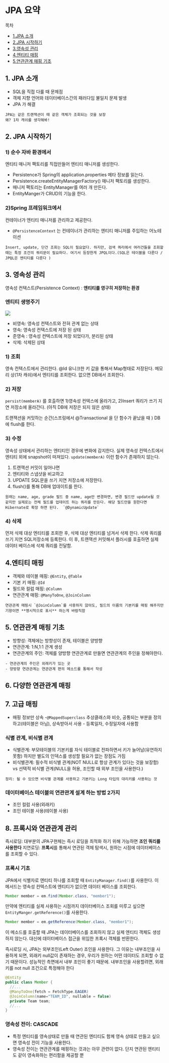 # JPA 요약

목차
- [1.JPA 소개]()
- [2.JPA 시작하기]()
- [3.영속성 관리]()
- [4.엔티티 매핑]()
- [5.연관관계 매핑 기초]()



## 1. JPA 소개 
- SQL을 직접 다룰 때 문제점
- 객체 지향 언어와 데이터베이스간의 패러다임 불일치 문제 발생
- JPA 가 해결



```
JPA는 같은 트랜잭션이 때 같은 객체가 조회되는 것을 보장
왜? 1차 캐쉬를 생각해봐!
```




## 2. JPA 시작하기

### 1) 순수 자바 환경에서

엔티티 매니저 팩토리를 직접만들어 엔티티 매니저를 생성한다.

- Persistence가 Spring의 application.properties 메타 정보를 읽는다. 
- Persistence.createEntityManagerFactory() 매니저 팩토리를 생성한다. 
- 매니저 팩토리는 EntityManager를 여러 개 만든다. 
- EntityManger가 CRUD의 기능을 한다. 

### 2)Spring 프레임워크에서

컨테이너가 엔티티 매니저를 관리하고 제공한다. 

* `@PersistenceContext`  는 컨테이너가 관리하는 엔티티 매니저를 주입하는 어노테이션

```
Insert, update, 단건 조회는 SQL이 필요없다. 하지만, 검색 쿼리에서 여러건들을 조회할 때는 특정 조건의 쿼리문이 필요하다. 여기서 등장한게 JPQL이다.(SQL은 테이블을 다룬다 / JPQL은 엔티티를 다룬다 )
```




## 3. 영속성 관리 

영속성 컨텍스트(Persistence Context) : **엔티티를 영구히 저장하는 환경**

### 엔티티 생명주기

![](https://www.objectdb.com/files/images/manual/jpa-states.png)

- 비영속: 영속성 컨텍스트와 전혀 관계 없는 상태
- 영속: 영속성 컨텍스트에 저장 된 상태
- 준영속 : 영속성 컨텍스트에 저장 되었다가, 분리된 상태
- 삭제: 삭제된 상태



### 1) 조회 

영속 컨텍스트에서 관리한다. @Id 유니크한 키 값을 통해서 Map형태로 저장된다. 메모리 상(1차 캐쉬)에서 엔티티를 조회한다. 없으면 DB에서 조회한다. 

### 2) 저장 

`persist(memberA)` 를 호출하면 1)영속성 컨텍스에 올라가고,  2)Insert 쿼리가 쓰기 지연 저장소에 올라간다. (아직 DB에 저장은 되지 않은 상태) 

트랜잭션을 커밋하는 순간(스프링에서 @Transactional 을 단 함수가 끝났을 때 )  DB에 flush를 한다. 

### 3) 수정

영속성 상태에서 관리하는 엔티티인 경우에 변화에 감지한다. 실제 영속성 컨텍스트에서 엔티티 외에 snapshot이 떠져있다. `update(memberA)`  이런 함수가 존재하지 않는다. 

1. 트랜잭션 커밋이 일어나면 
2. 엔티티와 스냅샷을 비교하고
3. UPDATE SQL문을 쓰기 지연 저장소에 저장한다. 
4. flush()를 통해 DB에 업데이트를 한다.

```
원래는 name, age, grade 필드 중 name, age만 변경하면, 변경 필드만 update될 것 같지만 실제로는 전체 필드를 업데이트 하는 쿼리를 만든다. 해당 필드만을 원한다면 Hibernate로 확장 하면 된다.  `@DynamicUpdate` 
```

### 4) 삭제
먼저 삭제 대상 엔티티를 조회한 후, 삭제 대상 엔티티를 넘겨서 삭제 한다. 삭제 쿼리를 쓰기 지연 SQL저장소에 등록한다. 이 후, 트랜잭션 커밋해서 플러시를 호출하면 실제 데이터 베이스에 삭제 쿼리를 전달함.

## 4.엔티티 매핑
- 객체와 테이블 매핑: `@Entity`, `@Table`
- 기본 키 매핑: `@Id`
- 필드와 컬럼 매핑: `@Column`
- 연관관계 매핑: `@ManyToOne`, `@JoinColumn`

```
연관관계 매핑시 `@JoinColumn`를 사용하지 않아도, 필드의 이름의 기본키를 매핑 해주지만 기왕이면 **명시적으로 표시** 하는게 바람직함
```


## 5. 연관관계 매핑 기초
- 방향성: 객체에는 방향성이 존재, 테이블은 양방향
- 연관관계: 1:N,1:1 관계 생성
- 연관관계의 주인: 객체를 양방향 연관관계로 만들면 연관관계의 주인을 정해야한다. 

```
- 연관관계의 주인은 외래키가 있는 곳
- 양방향 연관관계는 연관관계 편의 메소드를 통해서 작성
```

## 6. 다양한 연관관계 매핑
## 7. 고급 매핑
- 매핑 정보만 상속 -`@MappedSuperclass` 추상클래스와 비슷, 공통되는 부분을 정의하고(테이블은 아님), 상속받아서 사용 - 등록일자, 수정일자에 사용함 

### 식별 관계, 비식별 관계
- 식별관계: 부모테이블의 기본키를 자식 테이블로 전파하면서 키가 늘어남(유연하지 못함) 하지만 별도의 인덱스를 생성할 필요가 없는 장점도 가짐
- 비식별관계: 필수적 비식별 관계(NOT NULL로 항상 관계가 있다는 것을 보장함) vs 선택적 비식별 관계(NULL을 허용, 조인할 때 외부 조인을 사용한다.)
```
정리: 될 수 있으면 비식별 관계를 사용하고 기본키는 Long 타입의 대리키를 사용하는 것
```
### 데이터베이스 테이블의 연관관계 설계 하는 방법 2가지
- 조인 컬럼 사용(외래키)
- 조인 테이블 사용(테이블 사용)


## 8. 프록시와 연관관계 관리

즉시로딩: 대부분의 JPA구현체는 즉시 로딩을 최적화 하기 위해 가능하면 **조인 쿼리를 사용한다**
지연로딩: **프록시**를 통해서 연관된 객체 탐색시, 원하는 시점에 데이터베이스를 조회할 수 있다.

### 프록시 기초
JPA에서 식별자로 엔티티 하나를 조회할 때 `EntityManager.find()`를 사용한다. 이 메서드는 영속성 컨텍스트에 엔티티가 없으면 데이터 베이스를 조회한다.
```java
Member member = em.find(Member.class, "member1");
```
만약에 엔티티를 실제 사용하는 시점까지 데이터베이스 조회를 미루고 싶으면 `EntityManger.getReference()`를 사용한다. 
```java
Member member = em.getReference(Member.class, "member1");
```
이 메소드를 호출할 때 JPA는 데이터베이스를 조회하지 않고 실제 엔티티 객체도 생성하지 않는다. 대신에 데이터베이스 접근을 위임한 프록시 객체를 반환한다. 


즉시로딩 시, JPA는 외부조인(Left Outer) 조인을 사용한다. 그 이유는 내부조인을 사용하게 되면, 외래키 null값이 존재하는 경우, 우리가 원하는 어떤 데이터도 조회할 수 없기 때문이다. 성능적인 측면에서 내부 조인이 좋기 때문에. 내부조인을 사용할려면, 외래키를 not null 조건으로 특정해야 한다
```java 
@Entity
public class Member {
  //...
  @ManyToOne(fetch = FetchType.EAGER)
  @JoinColumn(name="TEAM_ID", nullable = false)
  private Team team;
  //...
}
```

### 영속성 전이: CASCADE
- 특정 엔티티를 영속상태로 만들 때 연관된 엔티티도 함께 영속 상태로 만들고 싶으면 영속성 전이 기능을 사용한다.
- 영속성 전이는 연관관계를 매핑하는 것과는 아무 관련이 없다. 단지 연관된 엔티티도 같이 영속화하는 편리함을 제공할 뿐 



